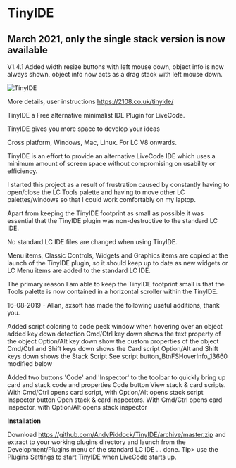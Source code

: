 # TinyIDE

## March 2021, only the single stack version is now available 

V1.4.1 Added width resize buttons with left mouse down, object info is now always shown, object info now acts as a drag stack with left mouse down.

![TinyIDE](https://2108.co.uk/TinyIDE/TinyIDE-Win3.PNG)

More details, user instructions https://2108.co.uk/tinyide/

TinyIDE a Free alternative minimalist IDE Plugin for LiveCode.

TinyIDE gives you more space to develop your ideas

Cross platform, Windows, Mac, Linux. For LC V8 onwards.

TinyIDE is an effort to provide an alternative LiveCode IDE which uses a minimum amount of screen space without compromising on usability or efficiency.

I started this project as a result of frustration caused by constantly having to open/close the LC Tools palette and having to move other LC palettes/windows so that I could work comfortably on my laptop.

Apart from keeping the TinyIDE footprint as small as possible it was essential that the TinyIDE plugin was non-destructive to the standard LC IDE.

No standard LC IDE files are changed when using TinyIDE.

Menu items, Classic Controls, Widgets and Graphics items are copied at the launch of the TinyIDE plugin, so it should keep up to date as new widgets or LC Menu items are added to the standard LC IDE.

The primary reason I am able to keep the TinyIDE footprint small is that the Tools palette is now contained in a horizontal scroller within the TinyIDE.

16-08-2019 - Allan, axsoft has made the following useful additions, thank you.

Added script coloring to code peek window
when hovering over an object added key down detection
Cmd/Ctrl key down shows the text property of the object
Option/Alt key down show the custom properties of the object
Cmd/Ctrl and Shift keys down shows the Card script
Option/Alt and Shift keys down shows the Stack Script 
See script button_BtnFSHoverInfo_13660 modified below

Added two buttons 'Code' and 'Inspector' to the toolbar to quickly bring up card and stack code and properties
Code button
View stack & card scripts. With Cmd/Ctrl opens card script, with Option/Alt opens stack script
Inspector button
Open stack & card inspectors. With Cmd/Ctrl opens card inspector, with Option/Alt opens stack inspector


__Installation__

Download https://github.com/AndyPiddock/TinyIDE/archive/master.zip and extract to your working plugins directory and launch from the Development/Plugins menu of the standard LC IDE … done.
Tip> use the Plugins Settings to start TinyIDE when LiveCode starts up.
